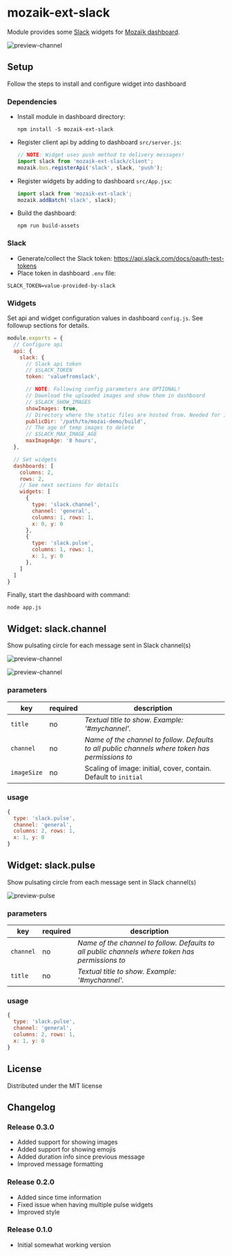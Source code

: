 # mozaik-ext-slack

Module provides some [Slack](https://slack.com) widgets for [Mozaïk dashboard](http://mozaik.rocks/).

![preview-channel](https://raw.githubusercontent.com/juhamust/mozaik-ext-slack/master/preview/logo.png)

## Setup

Follow the steps to install and configure widget into dashboard

### Dependencies

- Install module in dashboard directory:

  ```shell
  npm install -S mozaik-ext-slack
  ```

- Register client api by adding to dashboard `src/server.js`:

  ```javascript
  // NOTE: Widget uses push method to delivery messages!
  import slack from 'mozaik-ext-slack/client';
  mozaik.bus.registerApi('slack', slack, 'push');
  ```

- Register widgets by adding to dashboard ``src/App.jsx``:

  ```javascript
  import slack from 'mozaik-ext-slack';
  mozaik.addBatch('slack', slack);
  ```

- Build the dashboard:

  ```shell
  npm run build-assets
  ```

### Slack

- Generate/collect the Slack token: https://api.slack.com/docs/oauth-test-tokens
- Place token in dashboard `.env` file:
```
SLACK_TOKEN=value-provided-by-slack
```

### Widgets

Set api and widget configuration values in dashboard `config.js`. See followup sections for details.

```javascript
module.exports = {
  // Configure api
  api: {
    slack: {
      // Slack api token
      // $SLACK_TOKEN
      token: 'valuefromslack',

      // NOTE: Following config parameters are OPTIONAL!
      // Download the uploaded images and show them in dashboard
      // $SLACK_SHOW_IMAGES
      showImages: true,
      // Directory where the static files are hosted from. Needed for images. Defaults to cwd() + './build'
      publicDir: '/path/to/mozai-demo/build',
      // The age of temp images to delete
      // $SLACK_MAX_IMAGE_AGE
      maxImageAge: '8 hours',
  },

  // Set widgets
  dashboards: [
    columns: 2,
    rows: 2,
    // See next sections for details
    widgets: [
      {
        type: 'slack.channel',
        channel: 'general',
        columns: 1, rows: 1,
        x: 0, y: 0
      },
      {
        type: 'slack.pulse',
        columns: 1, rows: 1,
        x: 1, y: 0
      },
    ]
  ]
}
```

Finally, start the dashboard with command:

```shell
node app.js
```

## Widget: slack.channel

Show pulsating circle for each message sent in Slack channel(s)

![preview-channel](https://raw.githubusercontent.com/juhamust/mozaik-ext-slack/master/preview/channel.png)

![preview-channel](https://raw.githubusercontent.com/juhamust/mozaik-ext-slack/master/preview/image.png)

### parameters

key           | required | description
--------------|----------|---------------
`title`       | no       | *Textual title to show. Example: '#mychannel'.*
`channel`     | no       | *Name of the channel to follow. Defaults to all public channels where token has permissions to*
`imageSize`   | no      | Scaling of image: initial, cover, contain. Default to `initial`

### usage

```javascript
{
  type: 'slack.pulse',
  channel: 'general',
  columns: 2, rows: 1,
  x: 1, y: 0
}
```

## Widget: slack.pulse

Show pulsating circle from each message sent in Slack channel(s)

![preview-pulse](https://raw.githubusercontent.com/juhamust/mozaik-ext-slack/master/preview/pulse.png)

### parameters

key           | required | description
--------------|----------|---------------
`channel`     | no      | *Name of the channel to follow. Defaults to all public channels where token has permissions to*
`title`       | no       | *Textual title to show. Example: '#mychannel'.*

### usage

```javascript
{
  type: 'slack.pulse',
  channel: 'general',
  columns: 2, rows: 1,
  x: 1, y: 0
}
```

## License

Distributed under the MIT license

## Changelog

### Release 0.3.0

- Added support for showing images
- Added support for showing emojis
- Added duration info since previous message
- Improved message formatting

### Release 0.2.0

- Added since time information
- Fixed issue when having multiple pulse widgets
- Improved style

### Release 0.1.0

- Initial somewhat working version
